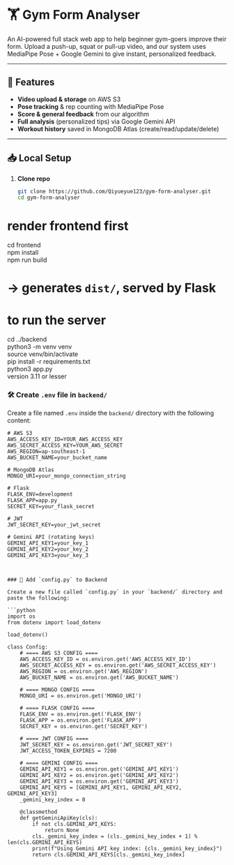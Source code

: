 # 🏋️ Gym Form Analyser

An AI-powered full stack web app to help beginner gym-goers improve their form. Upload a push-up, squat or pull-up video, and our system uses MediaPipe Pose + Google Gemini to give instant, personalized feedback.

---

## 🚀 Features

- **Video upload & storage** on AWS S3  
- **Pose tracking** & rep counting with MediaPipe Pose  
- **Score & general feedback** from our algorithm  
- **Full analysis** (personalized tips) via Google Gemini API  
- **Workout history** saved in MongoDB Atlas (create/read/update/delete)  

---

## 📥 Local Setup

1. **Clone repo**  
   ```bash
   git clone https://github.com/Qiyueyue123/gym-form-analyser.git
   cd gym-form-analyser

# render frontend first
cd frontend <br/>
npm install <br/>
npm run build <br/>
# → generates `dist/`, served by Flask


# to run the server
cd ../backend<br/>
python3 -m venv venv<br/>
source venv/bin/activate<br/>
pip install -r requirements.txt<br/>
python3 app.py <br/>
version 3.11 or lesser


### 🛠️ Create `.env` file in `backend/`

Create a file named `.env` inside the `backend/` directory with the following content:

```env
# AWS S3
AWS_ACCESS_KEY_ID=YOUR_AWS_ACCESS_KEY
AWS_SECRET_ACCESS_KEY=YOUR_AWS_SECRET
AWS_REGION=ap-southeast-1
AWS_BUCKET_NAME=your_bucket_name

# MongoDB Atlas
MONGO_URI=your_mongo_connection_string

# Flask
FLASK_ENV=development
FLASK_APP=app.py
SECRET_KEY=your_flask_secret

# JWT
JWT_SECRET_KEY=your_jwt_secret

# Gemini API (rotating keys)
GEMINI_API_KEY1=your_key_1
GEMINI_API_KEY2=your_key_2
GEMINI_API_KEY3=your_key_3



### 🔧 Add `config.py` to Backend

Create a new file called `config.py` in your `backend/` directory and paste the following:

```python
import os
from dotenv import load_dotenv

load_dotenv()

class Config:
    # ==== AWS S3 CONFIG ====
    AWS_ACCESS_KEY_ID = os.environ.get('AWS_ACCESS_KEY_ID')
    AWS_SECRET_ACCESS_KEY = os.environ.get('AWS_SECRET_ACCESS_KEY')
    AWS_REGION = os.environ.get('AWS_REGION')
    AWS_BUCKET_NAME = os.environ.get('AWS_BUCKET_NAME')

    # ==== MONGO CONFIG ====
    MONGO_URI = os.environ.get('MONGO_URI')

    # ==== FLASK CONFIG ====
    FLASK_ENV = os.environ.get('FLASK_ENV')
    FLASK_APP = os.environ.get('FLASK_APP')
    SECRET_KEY = os.environ.get('SECRET_KEY')

    # ==== JWT CONFIG ====
    JWT_SECRET_KEY = os.environ.get('JWT_SECRET_KEY')
    JWT_ACCESS_TOKEN_EXPIRES = 7200

    # ==== GEMINI CONFIG ====
    GEMINI_API_KEY1 = os.environ.get('GEMINI_API_KEY1')
    GEMINI_API_KEY2 = os.environ.get('GEMINI_API_KEY2')
    GEMINI_API_KEY3 = os.environ.get('GEMINI_API_KEY3')
    GEMINI_API_KEYS = [GEMINI_API_KEY1, GEMINI_API_KEY2, GEMINI_API_KEY3]
    _gemini_key_index = 0

    @classmethod
    def getGeminiApiKey(cls):
        if not cls.GEMINI_API_KEYS:
            return None
        cls._gemini_key_index = (cls._gemini_key_index + 1) % len(cls.GEMINI_API_KEYS)
        print(f"Using Gemini API key index: {cls._gemini_key_index}")
        return cls.GEMINI_API_KEYS[cls._gemini_key_index]
